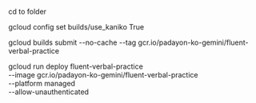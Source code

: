 cd to folder

gcloud config set builds/use_kaniko True

gcloud builds submit --no-cache --tag gcr.io/padayon-ko-gemini/fluent-verbal-practice

gcloud run deploy fluent-verbal-practice \
    --image gcr.io/padayon-ko-gemini/fluent-verbal-practice \
    --platform managed \
    --allow-unauthenticated
